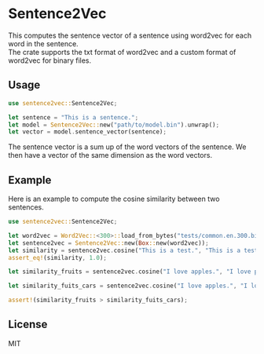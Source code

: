 # Sentence2Vec
This computes the sentence vector of a sentence using word2vec for each word in the sentence.  
The crate supports the txt format of word2vec and a custom format of word2vec for binary files.

## Usage
```rust
use sentence2vec::Sentence2Vec;

let sentence = "This is a sentence.";
let model = Sentence2Vec::new("path/to/model.bin").unwrap();
let vector = model.sentence_vector(sentence);
```
The sentence vector is a sum up of the word vectors of the sentence.
We then have a vector of the same dimension as the word vectors.

## Example
Here is an example to compute the cosine similarity between two sentences.
```rust
use sentence2vec::Sentence2Vec;

let word2vec = Word2Vec::<300>::load_from_bytes("tests/common.en.300.bin").await.unwrap();
let sentence2vec = Sentence2Vec::new(Box::new(word2vec));
let similarity = sentence2vec.cosine("This is a test.", "This is a test.").await.unwrap();
assert_eq!(similarity, 1.0);

let similarity_fruits = sentence2vec.cosine("I love apples.", "I love pears").await.unwrap();

let similarity_fuits_cars = sentence2vec.cosine("I love apples.", "I love cars").await.unwrap();

assert!(similarity_fruits > similarity_fuits_cars);
```

## License
MIT
```
